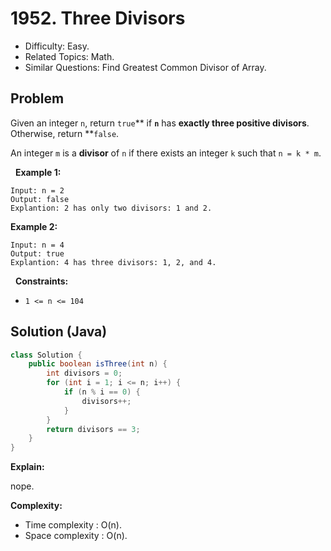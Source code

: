 # 1952. Three Divisors

- Difficulty: Easy.
- Related Topics: Math.
- Similar Questions: Find Greatest Common Divisor of Array.

## Problem

Given an integer ```n```, return ```true```** if **```n```** has **exactly three positive divisors**. Otherwise, return **```false```.

An integer ```m``` is a **divisor** of ```n``` if there exists an integer ```k``` such that ```n = k * m```.

 
**Example 1:**

```
Input: n = 2
Output: false
Explantion: 2 has only two divisors: 1 and 2.
```

**Example 2:**

```
Input: n = 4
Output: true
Explantion: 4 has three divisors: 1, 2, and 4.
```

 
**Constraints:**


	
- ```1 <= n <= 104```



## Solution (Java)

```java
class Solution {
    public boolean isThree(int n) {
        int divisors = 0;
        for (int i = 1; i <= n; i++) {
            if (n % i == 0) {
                divisors++;
            }
        }
        return divisors == 3;
    }
}
```

**Explain:**

nope.

**Complexity:**

* Time complexity : O(n).
* Space complexity : O(n).
